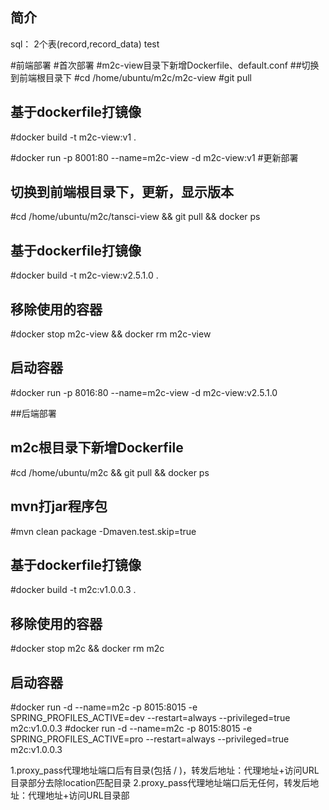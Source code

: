 ## 简介
sql：
2个表(record,record_data)
test

#前端部署
#首次部署
#m2c-view目录下新增Dockerfile、default.conf
##切换到前端根目录下
#cd /home/ubuntu/m2c/m2c-view
#git pull
## 基于dockerfile打镜像
#docker build -t m2c-view:v1 .

#docker run -p 8001:80 --name=m2c-view -d m2c-view:v1
#更新部署
## 切换到前端根目录下，更新，显示版本
#cd /home/ubuntu/m2c/tansci-view && git pull && docker ps
## 基于dockerfile打镜像
#docker build -t m2c-view:v2.5.1.0 .
## 移除使用的容器
#docker stop m2c-view && docker rm m2c-view
## 启动容器
#docker run -p 8016:80 --name=m2c-view -d m2c-view:v2.5.1.0

##后端部署
## m2c根目录下新增Dockerfile
#cd /home/ubuntu/m2c && git pull && docker ps
## mvn打jar程序包
#mvn clean package -Dmaven.test.skip=true
## 基于dockerfile打镜像
#docker build -t m2c:v1.0.0.3 .
## 移除使用的容器
#docker stop m2c && docker rm m2c
## 启动容器
#docker run -d --name=m2c -p 8015:8015 -e SPRING_PROFILES_ACTIVE=dev  --restart=always --privileged=true  m2c:v1.0.0.3
#docker run -d --name=m2c -p 8015:8015 -e SPRING_PROFILES_ACTIVE=pro  --restart=always --privileged=true  m2c:v1.0.0.3

1.proxy_pass代理地址端口后有目录(包括 / )，转发后地址：代理地址+访问URL目录部分去除location匹配目录 
2.proxy_pass代理地址端口后无任何，转发后地址：代理地址+访问URL目录部